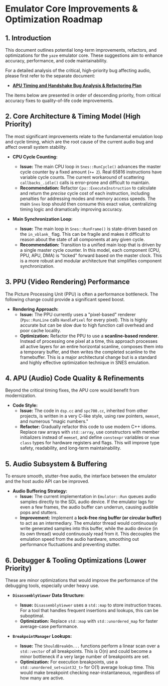 # Emulator Core Improvements & Optimization Roadmap

## 1. Introduction

This document outlines potential long-term improvements, refactors, and optimizations for the `yaze` emulator core. These suggestions aim to enhance accuracy, performance, and code maintainability.

For a detailed analysis of the critical, high-priority bug affecting audio, please first refer to the separate document:

- **[APU Timing and Handshake Bug Analysis & Refactoring Plan](./APU_Timing_Fix_Plan.md)**

The items below are presented in order of descending priority, from critical accuracy fixes to quality-of-life code improvements.

## 2. Core Architecture & Timing Model (High Priority)

The most significant improvements relate to the fundamental emulation loop and cycle timing, which are the root cause of the current audio bug and affect overall system stability.

*   **CPU Cycle Counting:**
    *   **Issue:** The main CPU loop in `Snes::RunCycle()` advances the master cycle counter by a fixed amount (`+= 2`). Real 65816 instructions have variable cycle counts. The current workaround of scattering `callbacks_.idle()` calls is error-prone and difficult to maintain.
    *   **Recommendation:** Refactor `Cpu::ExecuteInstruction` to calculate and return the *precise* cycle cost of each instruction, including penalties for addressing modes and memory access speeds. The main `Snes` loop should then consume this exact value, centralizing timing logic and dramatically improving accuracy.

*   **Main Synchronization Loop:**
    *   **Issue:** The main loop in `Snes::RunFrame()` is state-driven based on the `in_vblank_` flag. This can be fragile and makes it difficult to reason about the state of all components at any given cycle.
    *   **Recommendation:** Transition to a unified main loop that is driven by a single master cycle counter. In this model, each component (CPU, PPU, APU, DMA) is "ticked" forward based on the master clock. This is a more robust and modular architecture that simplifies component synchronization.

## 3. PPU (Video Rendering) Performance

The Picture Processing Unit (PPU) is often a performance bottleneck. The following change could provide a significant speed boost.

*   **Rendering Approach:**
    *   **Issue:** The PPU currently uses a "pixel-based" renderer (`Ppu::RunLine` calls `HandlePixel` for every pixel). This is highly accurate but can be slow due to high function call overhead and poor cache locality.
    *   **Optimization:** Refactor the PPU to use a **scanline-based renderer**. Instead of processing one pixel at a time, this approach processes all active layers for an entire horizontal scanline, composes them into a temporary buffer, and then writes the completed scanline to the framebuffer. This is a major architectural change but is a standard and highly effective optimization technique in SNES emulation.

## 4. APU (Audio) Code Quality & Refinements

Beyond the critical timing fixes, the APU core would benefit from modernization.

*   **Code Style:**
    *   **Issue:** The code in `dsp.cc` and `spc700.cc`, inherited from other projects, is written in a very C-like style, using raw pointers, `memset`, and numerous "magic numbers."
    *   **Refactor:** Gradually refactor this code to use modern C++ idioms. Replace raw arrays with `std::array`, use constructors with member initializers instead of `memset`, and define `constexpr` variables or `enum class` types for hardware registers and flags. This will improve type safety, readability, and long-term maintainability.

## 5. Audio Subsystem & Buffering

To ensure smooth, stutter-free audio, the interface between the emulator and the host audio API can be improved.

*   **Audio Buffering Strategy:**
    *   **Issue:** The current implementation in `Emulator::Run` queues audio samples directly to the SDL audio device. If the emulator lags for even a few frames, the audio buffer can underrun, causing audible pops and stutters.
    *   **Improvement:** Implement a **lock-free ring buffer (or circular buffer)** to act as an intermediary. The emulator thread would continuously write generated samples into this buffer, while the audio device (in its own thread) would continuously read from it. This decouples the emulation speed from the audio hardware, smoothing out performance fluctuations and preventing stutter.

## 6. Debugger & Tooling Optimizations (Lower Priority)

These are minor optimizations that would improve the performance of the debugging tools, especially under heavy use.

*   **`DisassemblyViewer` Data Structure:**
    *   **Issue:** `DisassemblyViewer` uses a `std::map` to store instruction traces. For a tool that handles frequent insertions and lookups, this can be suboptimal.
    *   **Optimization:** Replace `std::map` with `std::unordered_map` for faster average-case performance.

*   **`BreakpointManager` Lookups:**
    *   **Issue:** The `ShouldBreakOn...` functions perform a linear scan over a `std::vector` of all breakpoints. This is O(n) and could become a minor bottleneck if a very large number of breakpoints are set.
    *   **Optimization:** For execution breakpoints, use a `std::unordered_set<uint32_t>` for O(1) average lookup time. This would make breakpoint checking near-instantaneous, regardless of how many are active.
